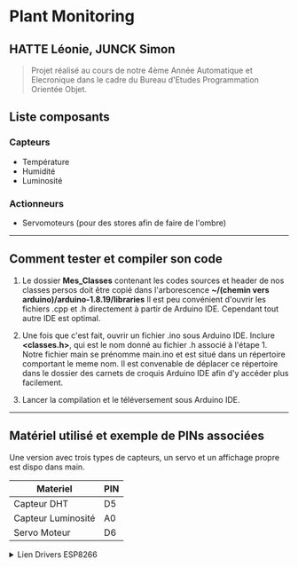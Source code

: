 # Plant Monitoring 
## HATTE Léonie, JUNCK Simon 
> Projet réalisé au cours de notre 4ème Année Automatique et Elecronique dans le cadre du Bureau d'Etudes Programmation Orientée Objet.


## Liste composants 
### Capteurs
* Température
* Humidité 
* Luminosité

### Actionneurs
* Servomoteurs (pour des stores afin de faire de l'ombre)

- - - -

## Comment tester et compiler son code
1. Le dossier **Mes_Classes** contenant les codes sources et header de nos classes persos doit être copié dans l'arborescence **~/(chemin vers arduino)/arduino-1.8.19/libraries**
Il est peu convénient d'ouvrir les fichiers .cpp et .h directement à partir de Arduino IDE. Cependant tout autre IDE est optimal. 

2. Une fois que c'est fait, ouvrir un fichier .ino sous Arduino IDE. Inclure **<classes.h>**, qui est le nom donné au fichier .h associé à l'étape 1. Notre fichier main se prénomme main.ino et est situé dans un répertoire comportant le meme nom.
Il est convenable de déplacer ce répertoire dans le dossier des carnets de croquis Arduino IDE afin d'y accéder plus facilement.

3. Lancer la compilation et le téléversement sous Arduino IDE.

- - - -


## Matériel utilisé et exemple de PINs associées  

Une version avec trois types de capteurs, un servo et un affichage propre est dispo dans main.

Materiel      	       | PIN
---------------------- | -------------
Capteur DHT 	       | D5
Capteur Luminosité     | A0
Servo Moteur	       | D6




<details>
    <summary>Lien Drivers ESP8266</summary>
        <p>http://arduino.esp8266.com/stable/package_esp8266com_index.json</p>
</details>

